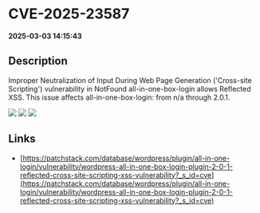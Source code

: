 # CVE-2025-23587

**2025-03-03 14:15:43**

## Description
Improper Neutralization of Input During Web Page Generation ('Cross-site Scripting') vulnerability in NotFound all-in-one-box-login allows Reflected XSS. This issue affects all-in-one-box-login: from n/a through 2.0.1.

![](https://img.shields.io/static/v1?label=Score&message=7.1&color=red)
![](https://img.shields.io/static/v1?label=Severity&message=HIGH&color=red)
![](https://img.shields.io/static/v1?label=CWE&message=XSS&color=green)

## Links
- [https://patchstack.com/database/wordpress/plugin/all-in-one-login/vulnerability/wordpress-all-in-one-box-login-plugin-2-0-1-reflected-cross-site-scripting-xss-vulnerability?_s_id=cve](https://patchstack.com/database/wordpress/plugin/all-in-one-login/vulnerability/wordpress-all-in-one-box-login-plugin-2-0-1-reflected-cross-site-scripting-xss-vulnerability?_s_id=cve)
